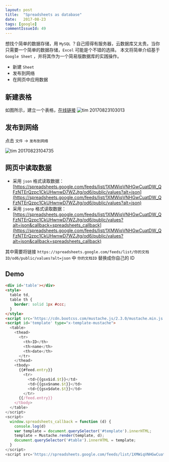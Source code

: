 ```yaml
---
layout: post
title:  "Spreadsheets as database"
date:   2017-08-23
tags: [google]
commentIssueId: 49
---
```


想找个简单的数据存储，用 `MySQL` ？自己搭得有服务器，云数据库又太贵。当你只需要一个简单的数据存储，`Excel` 可能是个不错的选择。
本文将简单介绍基于 `Google Sheet` ，并将其作为一个简易版数据库的实践操作。
* 新建 `Sheet`
* 发布到网络
* 在网页中应用数据

## 新建表格

如图所示，建立一个表格，[在线链接](https://docs.google.com/spreadsheets/d/1XMWiqVNHGwCuatDW_QFzNTErQzpc1CkUHwnwD7WZJtg/edit?usp=sharing)
![tim 20170823103013](https://user-images.githubusercontent.com/7157346/29597283-3cef3d7c-87f4-11e7-9377-a7dc4e7b5335.png)

## 发布到网络

点击 `文件` -> `发布到网络`

![tim 20170823104735](https://user-images.githubusercontent.com/7157346/29597286-3eae8b18-87f4-11e7-89b3-841bd6332358.png)

## 网页中读取数据

* 采用 `json` 格式读取数据：[https://spreadsheets.google.com/feeds/list/1XMWiqVNHGwCuatDW_QFzNTErQzpc1CkUHwnwD7WZJtg/od6/public/values?alt=json](https://spreadsheets.google.com/feeds/list/1XMWiqVNHGwCuatDW_QFzNTErQzpc1CkUHwnwD7WZJtg/od6/public/values?alt=json)
* 采用 `jsonp` 格式读取数据：[https://spreadsheets.google.com/feeds/list/1XMWiqVNHGwCuatDW_QFzNTErQzpc1CkUHwnwD7WZJtg/od6/public/values?alt=json&callback=spreadsheets_callback](https://spreadsheets.google.com/feeds/list/1XMWiqVNHGwCuatDW_QFzNTErQzpc1CkUHwnwD7WZJtg/od6/public/values?alt=json&callback=spreadsheets_callback)

其中需要将链接 `https://spreadsheets.google.com/feeds/list/你的文档ID/od6/public/values?alt=json` 中 `你的文档ID` 替换成你自己的 ID

## Demo

<div id='table'></div>
<style>
  table td,
  table th {
    border: solid 1px #ccc;
  }
</style>
<script src='https://cdn.bootcss.com/mustache.js/2.3.0/mustache.min.js'></script>
<script id='template' type="x-template-mustache">
  <table>
    <thead>
      <tr>
        <th>ID</th>
        <th>name</th>
        <th>date</th>
      </tr>
    </thead>
    <tbody>
      {{#feed.entry}}
        <tr>
          <td>{{gsx$id.$t}}</td>
          <td>{{gsx$name.$t}}</td>
          <td>{{gsx$date.$t}}</td>
        </tr>
      {{/feed.entry}}
    </tbody>
  </table>
</script>
<script>
  window.spreadsheets_callback = function (d) {
    console.log(d)
    var template = document.querySelector('#template').innerHTML;
    template = Mustache.render(template, d);
    document.querySelector('#table').innerHTML = template;
  }
</script>
<script src='https://spreadsheets.google.com/feeds/list/1XMWiqVNHGwCuatDW_QFzNTErQzpc1CkUHwnwD7WZJtg/od6/public/values?alt=json&callback=spreadsheets_callback'></script>

```html
<div id='table'></div>
<style>
  table td,
  table th {
    border: solid 1px #ccc;
  }
</style>
<script src='https://cdn.bootcss.com/mustache.js/2.3.0/mustache.min.js'></script>
<script id='template' type="x-template-mustache">
  <table>
    <thead>
      <tr>
        <th>ID</th>
        <th>name</th>
        <th>date</th>
      </tr>
    </thead>
    <tbody>
      {{#feed.entry}}
        <tr>
          <td>{{gsx$id.$t}}</td>
          <td>{{gsx$name.$t}}</td>
          <td>{{gsx$date.$t}}</td>
        </tr>
      {{/feed.entry}}
    </tbody>
  </table>
</script>
<script>
  window.spreadsheets_callback = function (d) {
    console.log(d)
    var template = document.querySelector('#template').innerHTML;
    template = Mustache.render(template, d);
    document.querySelector('#table').innerHTML = template;
  }
</script>
<script src='https://spreadsheets.google.com/feeds/list/1XMWiqVNHGwCuatDW_QFzNTErQzpc1CkUHwnwD7WZJtg/od6/public/values?alt=json&callback=spreadsheets_callback'></script>
```
